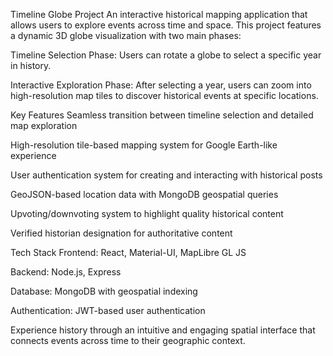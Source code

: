 Timeline Globe Project
An interactive historical mapping application that allows users to explore events across time and space. This project features a dynamic 3D globe visualization with two main phases:

Timeline Selection Phase: Users can rotate a globe to select a specific year in history.

Interactive Exploration Phase: After selecting a year, users can zoom into high-resolution map tiles to discover historical events at specific locations.

Key Features
Seamless transition between timeline selection and detailed map exploration

High-resolution tile-based mapping system for Google Earth-like experience

User authentication system for creating and interacting with historical posts

GeoJSON-based location data with MongoDB geospatial queries

Upvoting/downvoting system to highlight quality historical content

Verified historian designation for authoritative content

Tech Stack
Frontend: React, Material-UI, MapLibre GL JS

Backend: Node.js, Express

Database: MongoDB with geospatial indexing

Authentication: JWT-based user authentication

Experience history through an intuitive and engaging spatial interface that connects events across time to their geographic context.
